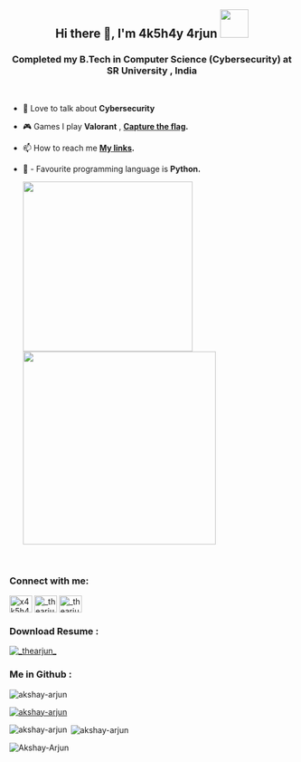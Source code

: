 <h2 align="center"> Hi there 👋, I'm 4k5h4y 4rjun <img src="https://media.giphy.com/media/mGcNjsfWAjY5AEZNw6/giphy.gif" width="50"></h2>



<h3 align="center">Completed my B.Tech in Computer Science (Cybersecurity) at SR University , India</h3>
<br />


- 💬 Love to talk about **Cybersecurity**

- 🎮 Games I play **Valorant** , **[Capture the flag](https://app.hackthebox.com/profile/425207).**

- 📫 How to reach me **[My links](https://bit.ly/AKSHAYARJUN).**


- 🐍 - Favourite programming language is **Python.**

   <img src="https://imgs.xkcd.com/comics/python.png" width="300"> <img src=https://media.giphy.com/media/3oEjHWpiVIOGXT5l9m/giphy.gif width="341">
   
</br>
<h3 align="left">Connect with me:</h3>
<p align="left">
<a href="https://twitter.com/akshayvollala" target="blank"><img align="center" src="https://raw.githubusercontent.com/rahuldkjain/github-profile-readme-generator/master/src/images/icons/Social/twitter.svg" alt="x4k5h4yx" height="30" width="40" /></a>
<!--
<a href="https://codesandbox.com/akshay-arjun" target="blank"><img align="center" src="https://raw.githubusercontent.com/rahuldkjain/github-profile-readme-generator/master/src/images/icons/Social/codesandbox.svg" alt="akshay-arjun" height="30" width="40" /></a>
-->
<a href="https://instagram.com/akshayarjun_" target="blank"><img align="center" src="https://raw.githubusercontent.com/rahuldkjain/github-profile-readme-generator/master/src/images/icons/Social/instagram.svg" alt="_thearjun_" height="30" width="40" /></a>
<a href="https://www.linkedin.com/in/akshayvollala/" target="blank"><img align="center" src="https://www.svgrepo.com/show/157006/linkedin.svg" alt="_thearjun_" height="30" width="40" /></a>   
</p>
<h3 style={{ textAlign: "left" }}>Download Resume : </h3>
  <a href="https://github.com/Akshay-Arjun/Akshay-Arjun/raw/main/Akshay%20%20Vollala's%20Resume.pdf"  style={{color: '#1DA1F2', height:"30" ,width:"40"}} target="blank"><img style={{ textAlign: "center" }} src="https://img.shields.io/badge/Resume-100000?style=for-the-badge&logo=readme&logoColor=white" alt="_thearjun_"  /></a>  

<h3 align="left">Me in Github :</h3>
<p align="left"> <img src="https://komarev.com/ghpvc/?username=akshay-arjun&label=Profile%20views&color=ff0000&style=plastic" alt="akshay-arjun" /> </p>

<p align="left"> <a href="https://github.com/ryo-ma/github-profile-trophy"><img src="https://github-profile-trophy.vercel.app/?username=akshay-arjun" alt="akshay-arjun" /></a> </p>

<p><img align="left" src="https://github-readme-stats.vercel.app/api/top-langs?username=akshay-arjun&show_icons=true&theme=tokyonight&locale=en&layout=compact" alt="akshay-arjun" /></p>

<p>&nbsp;<img align="center" src="https://github-readme-stats.vercel.app/api?username=akshay-arjun&show_icons=true&theme=tokyonight&locale=en" alt="akshay-arjun" /></p>

<p><img align="center" src="https://streak-stats.demolab.com/?user=akshay-arjun&theme=tokyonight" alt="Akshay-Arjun" /></p>
